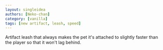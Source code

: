 ```yaml
---
layout: singleidea
authors: [Neko-chan]
category: [vanilla]
tags: [new artifact, leash, speed]
---
```

Artifact leash that always makes the pet it's attached to slightly faster than the player so that it won't lag behind.
